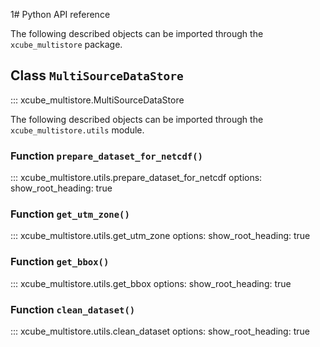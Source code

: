 1# Python API reference

The following described objects can be imported through the `xcube_multistore` package.

## Class `MultiSourceDataStore`

::: xcube_multistore.MultiSourceDataStore

The following described objects can be imported through the `xcube_multistore.utils` 
module.

### Function `prepare_dataset_for_netcdf()`

::: xcube_multistore.utils.prepare_dataset_for_netcdf
    options:
        show_root_heading: true

### Function `get_utm_zone()`

::: xcube_multistore.utils.get_utm_zone
    options:
        show_root_heading: true

### Function `get_bbox()`

::: xcube_multistore.utils.get_bbox
    options:
        show_root_heading: true

### Function `clean_dataset()`

::: xcube_multistore.utils.clean_dataset
    options:
        show_root_heading: true
